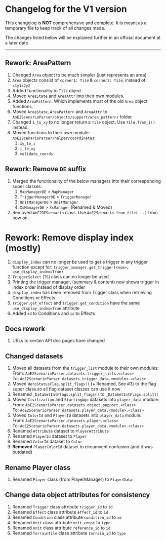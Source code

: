 # Changelog for the V1 version

This changelog is **NOT** comprehensive and complete.
It is meant as a temporary file to keep track of all changes made.

The changes listed below will be explained further in an official document at a later date.

---

## Rework: AreaPattern

1. Changed `Area` object to be much simpler (just represents an area)
2. `Area` objects consist of `corner1: Tile` & `corner2: Tile`, instead of: `x1y1x2y2`
3. Added functionality to `Tile` object
4. Moved `AreaState` and `AreaAttr` into their own modules.
5. Added `AreaPattern`. Which implements most of the old `Area` object functions.
6. Moved `AreaState`, `AreaPattern` and `AreaAttr` to `AoE2ScenarioParser/objects/support/area_pattern/` folder.
7. Changed `i_to_xy` to no longer return a `Tile` object. Use `Tile.from_i()` instead.
8. Moved functions to their own module: `AoE2ScenarioParser/helper/coordinates`:
    1. `xy_to_i`
    2. `i_to_xy`
    3. `validate_coords`

## Rework: Remove `DE` suffix

1. Merged the functionality of the below managers into their corresponding super classes:
    1. `MapManagerDE` > `MapManager`
    2. `TriggerManagerDE` > `TriggerManager`
    3. `UnitManagerDE` > `UnitManager`
    4. `XsManagerDE` > `XsManager` (Renamed & Moved)
2. Removed `AoE2DEScenario` class. Use `AoE2Scenario.from_file(...)` from now on.

# Rework: Remove display index (mostly)

1. `display_index` can no longer be used to get a trigger in any trigger function except for:
   `trigger_manager.get_trigger(<num>, use_display_index=True)`
2. `TriggerSelect` (`TS`) class can no longer be used.
3. Printing the trigger manager, (summary & content) now shows trigger in index order instead of display order
4. `display_index` has been removed from Trigger class when retrieving Conditions or Effects
5. `trigger.get_effect` and `trigger.get_condition` have the same `use_display_index=True` attribute
6. Added `id` to Conditions and `id` to Effects

## Docs rework

1. URLs to certain API doc pages have changed

## Changed datasets

1. Moved all datasets from the `trigger_list` module to their own modules:   
   From: `AoE2ScenarioParser.datasets.trigger_lists.<class>`  
   To: `AoE2ScenarioParser.datasets.trigger_data.<module>.<class>`
2. Moved `HeroStatusFlag.split_flags()` (+ Renamed, See #3) to the flag super class so all flag dataset classes can use it now
3. Renamed `_DataSetIntFlags.split_flags()` to `_DataSetIntFlags.split()`
4. Moved `Civilization` and `StartingAge` datasets into `player_data` module:  
   From: `AoE2ScenarioParser.datasets.object_support.<class>`  
   To: `AoE2ScenarioParser.datasets.player_data.<module>.<class>`
5. Moved `ColorId` and `PlayerId` datasets into `player_data` module:  
   From: `AoE2ScenarioParser.datasets.player.<class>`  
   To: `AoE2ScenarioParser.datasets.player_data.<module>.<class>`
6. Renamed `Attribute` dataset to `PlayerAttribute`
7. Renamed `PlayerId` dataset to `Player`
8. Renamed `ColorId` dataset to `Color`
9. **Removed** `PlayerColorId` dataset to circumvent confusion (and it was outdated)

## Rename Player class

1. Renamed `Player` class (from PlayerManager) to `PlayerData`

## Change data object attributes for consistency

1. Renamed `Trigger` class attribute `trigger_id` to `id`
2. Renamed `Effect` class attribute `effect_id` to `id`
3. Renamed `Condition` class attribute `condition_id` to `id`
4. Renamed `Unit` class attribute `unit_const` to `type`
5. Renamed `Unit` class attribute `reference_id` to `id`
6. Renamed `TerrainTile` class attribute `terrain_id` to `type`
